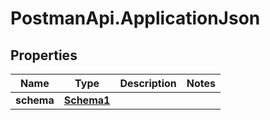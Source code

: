 # PostmanApi.ApplicationJson

## Properties

Name | Type | Description | Notes
------------ | ------------- | ------------- | -------------
**schema** | [**Schema1**](Schema1.md) |  | 


